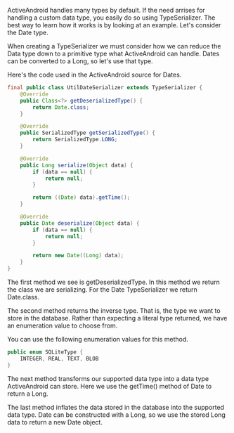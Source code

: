 ActiveAndroid handles many types by default. If the need arrises for handling a custom data type, you easily do so using TypeSerializer. The best way to learn how it works is by looking at an example. Let's consider the Date type.

When creating a TypeSerializer we must consider how we can reduce the Data type down to a primitive type what ActiveAndroid can handle. Dates can be converted to a Long, so let's use that type.

Here's the code used in the ActiveAndroid source for Dates.

```java
final public class UtilDateSerializer extends TypeSerializer {
	@Override
	public Class<?> getDeserializedType() {
		return Date.class;
	}

	@Override
	public SerializedType getSerializedType() {
		return SerializedType.LONG;
	}

	@Override
	public Long serialize(Object data) {
		if (data == null) {
			return null;
		}

		return ((Date) data).getTime();
	}

	@Override
	public Date deserialize(Object data) {
		if (data == null) {
			return null;
		}

		return new Date((Long) data);
	}
}
```

The first method we see is getDeserializedType. In this method we return the class we are serializing. For the Date TypeSerializer we return Date.class.

The second method returns the inverse type. That is, the type we want to store in the database. Rather than expecting a literal type returned, we have an enumeration value to choose from.

You can use the following enumeration values for this method.

```java
public enum SQLiteType {
	INTEGER, REAL, TEXT, BLOB
}
```

The next method transforms our supported data type into a data type ActiveAndroid can store. Here we use the getTime() method of Date to return a Long.

The last method inflates the data stored in the database into the supported data type. Date can be constructed with a Long, so we use the stored Long data to return a new Date object.